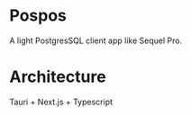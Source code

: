 # Pospos

A light PostgresSQL client app like Sequel Pro.

# Architecture

Tauri + Next.js + Typescript
